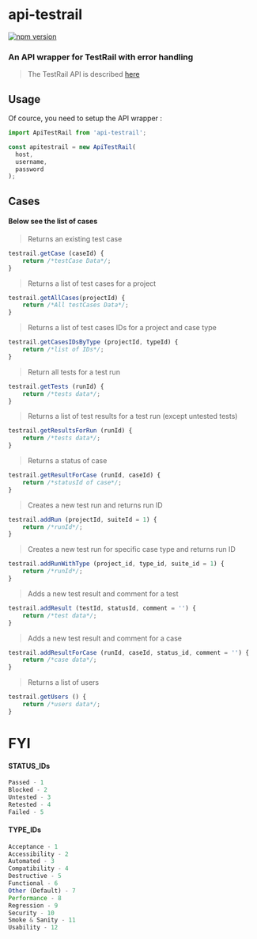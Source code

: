 # api-testrail

[![npm version](https://badge.fury.io/js/api-testrail.svg)](https://badge.fury.io/js/api-testrail)
### An API wrapper for TestRail with error handling

> The TestRail API is described [here](http://docs.gurock.com/testrail-api2/start)

## Usage

Of cource, you need to setup the API wrapper :

```javascript
import ApiTestRail from 'api-testrail';

const apitestrail = new ApiTestRail(
  host, 
  username,
  password
);
```

## Cases
#### Below see the list of cases

> Returns an existing test case
```javascript
testrail.getCase (caseId) {
    return /*testCase Data*/;
}
```

> Returns a list of test cases for a project
```javascript
testrail.getAllCases(projectId) {
    return /*All testCases Data*/;
}
```
> Returns a list of test cases IDs for a project and case type
```javascript
testrail.getCasesIDsByType (projectId, typeId) {
    return /*list of IDs*/;
}
```
> Return all tests for a test run
```javascript
testrail.getTests (runId) {
    return /*tests data*/;
}
```

> Returns a list of test results for a test run (except untested tests)
```javascript
testrail.getResultsForRun (runId) {
    return /*tests data*/;
}
```

> Returns a status of case
```javascript
testrail.getResultForCase (runId, caseId) {
    return /*statusId of case*/;
}
```

> Creates a new test run and returns run ID
```javascript
testrail.addRun (projectId, suiteId = 1) {
    return /*runId*/;
}
```

> Creates a new test run for specific case type and returns run ID
```javascript
testrail.addRunWithType (project_id, type_id, suite_id = 1) {
    return /*runId*/;
}
```

> Adds a new test result and comment for a test
```javascript
testrail.addResult (testId, statusId, comment = '') {
    return /*test data*/;
}
```

> Adds a new test result and comment for a case
```javascript
testrail.addResultForCase (runId, caseId, status_id, comment = '') {
    return /*case data*/;
}
```

> Returns a list of users
```javascript
testrail.getUsers () {
    return /*users data*/;
}
```

# FYI
#### STATUS_IDs
```javascript
Passed - 1
Blocked - 2
Untested - 3
Retested - 4
Failed - 5
```
#### TYPE_IDs
```javascript
Acceptance - 1
Accessibility - 2
Automated - 3
Compatibility - 4
Destructive - 5
Functional - 6
Other (Default) - 7
Performance - 8
Regression - 9
Security - 10
Smoke & Sanity - 11
Usability - 12